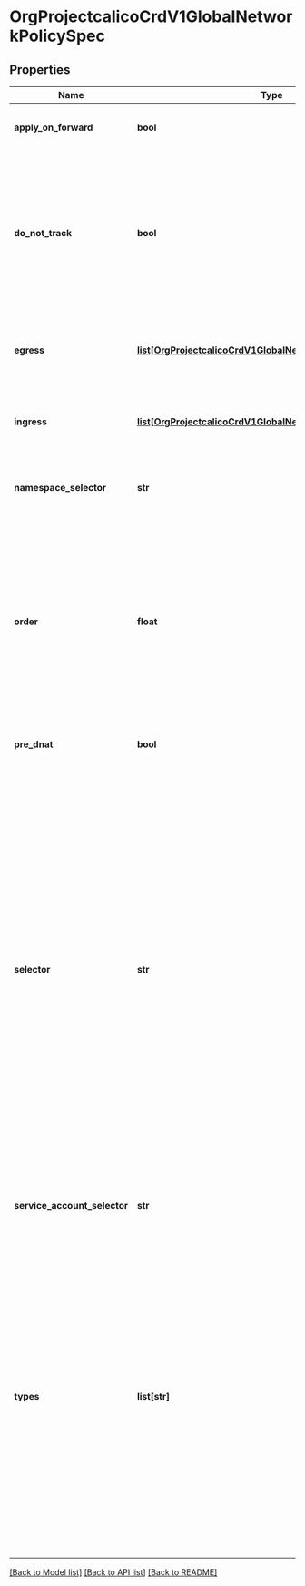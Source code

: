 # OrgProjectcalicoCrdV1GlobalNetworkPolicySpec

## Properties
Name | Type | Description | Notes
------------ | ------------- | ------------- | -------------
**apply_on_forward** | **bool** | ApplyOnForward indicates to apply the rules in this policy on forward traffic. | [optional] 
**do_not_track** | **bool** | DoNotTrack indicates whether packets matched by the rules in this policy should go through the data plane&#39;s connection tracking, such as Linux conntrack.  If True, the rules in this policy are applied before any data plane connection tracking, and packets allowed by this policy are marked as not to be tracked. | [optional] 
**egress** | [**list[OrgProjectcalicoCrdV1GlobalNetworkPolicySpecEgress]**](OrgProjectcalicoCrdV1GlobalNetworkPolicySpecEgress.md) | The ordered set of egress rules.  Each rule contains a set of packet match criteria and a corresponding action to apply. | [optional] 
**ingress** | [**list[OrgProjectcalicoCrdV1GlobalNetworkPolicySpecEgress]**](OrgProjectcalicoCrdV1GlobalNetworkPolicySpecEgress.md) | The ordered set of ingress rules.  Each rule contains a set of packet match criteria and a corresponding action to apply. | [optional] 
**namespace_selector** | **str** | NamespaceSelector is an optional field for an expression used to select a pod based on namespaces. | [optional] 
**order** | **float** | Order is an optional field that specifies the order in which the policy is applied. Policies with higher \&quot;order\&quot; are applied after those with lower order.  If the order is omitted, it may be considered to be \&quot;infinite\&quot; - i.e. the policy will be applied last.  Policies with identical order will be applied in alphanumerical order based on the Policy \&quot;Name\&quot;. | [optional] 
**pre_dnat** | **bool** | PreDNAT indicates to apply the rules in this policy before any DNAT. | [optional] 
**selector** | **str** | The selector is an expression used to pick pick out the endpoints that the policy should be applied to.   Selector expressions follow this syntax:    label &#x3D;&#x3D; \&quot;string_literal\&quot;  -&gt;  comparison, e.g. my_label &#x3D;&#x3D; \&quot;foo bar\&quot;  label !&#x3D; \&quot;string_literal\&quot;   -&gt;  not equal; also matches if label is not present  label in { \&quot;a\&quot;, \&quot;b\&quot;, \&quot;c\&quot;, ... }  -&gt;  true if the value of label X is one of \&quot;a\&quot;, \&quot;b\&quot;, \&quot;c\&quot;  label not in { \&quot;a\&quot;, \&quot;b\&quot;, \&quot;c\&quot;, ... }  -&gt;  true if the value of label X is not one of \&quot;a\&quot;, \&quot;b\&quot;, \&quot;c\&quot;  has(label_name)  -&gt; True if that label is present  ! expr -&gt; negation of expr  expr &amp;&amp; expr  -&gt; Short-circuit and  expr || expr  -&gt; Short-circuit or  ( expr ) -&gt; parens for grouping  all() or the empty selector -&gt; matches all endpoints.   Label names are allowed to contain alphanumerics, -, _ and /. String literals are more permissive but they do not support escape characters.   Examples (with made-up labels):    type &#x3D;&#x3D; \&quot;webserver\&quot; &amp;&amp; deployment &#x3D;&#x3D; \&quot;prod\&quot;  type in {\&quot;frontend\&quot;, \&quot;backend\&quot;}  deployment !&#x3D; \&quot;dev\&quot;  ! has(label_name) | [optional] 
**service_account_selector** | **str** | ServiceAccountSelector is an optional field for an expression used to select a pod based on service accounts. | [optional] 
**types** | **list[str]** | Types indicates whether this policy applies to ingress, or to egress, or to both.  When not explicitly specified (and so the value on creation is empty or nil), Calico defaults Types according to what Ingress and Egress rules are present in the policy.  The default is:   - [ PolicyTypeIngress ], if there are no Egress rules (including the case where there are   also no Ingress rules)   - [ PolicyTypeEgress ], if there are Egress rules but no Ingress rules   - [ PolicyTypeIngress, PolicyTypeEgress ], if there are both Ingress and Egress rules.   When the policy is read back again, Types will always be one of these values, never empty or nil. | [optional] 

[[Back to Model list]](../README.md#documentation-for-models) [[Back to API list]](../README.md#documentation-for-api-endpoints) [[Back to README]](../README.md)


